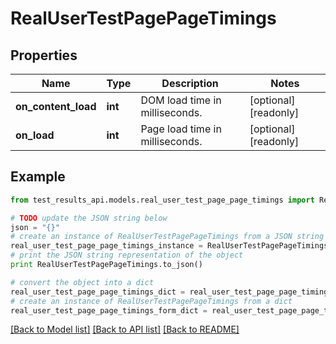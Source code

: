 # RealUserTestPagePageTimings


## Properties
Name | Type | Description | Notes
------------ | ------------- | ------------- | -------------
**on_content_load** | **int** | DOM load time in milliseconds. | [optional] [readonly] 
**on_load** | **int** | Page load time in milliseconds. | [optional] [readonly] 

## Example

```python
from test_results_api.models.real_user_test_page_page_timings import RealUserTestPagePageTimings

# TODO update the JSON string below
json = "{}"
# create an instance of RealUserTestPagePageTimings from a JSON string
real_user_test_page_page_timings_instance = RealUserTestPagePageTimings.from_json(json)
# print the JSON string representation of the object
print RealUserTestPagePageTimings.to_json()

# convert the object into a dict
real_user_test_page_page_timings_dict = real_user_test_page_page_timings_instance.to_dict()
# create an instance of RealUserTestPagePageTimings from a dict
real_user_test_page_page_timings_form_dict = real_user_test_page_page_timings.from_dict(real_user_test_page_page_timings_dict)
```
[[Back to Model list]](../README.md#documentation-for-models) [[Back to API list]](../README.md#documentation-for-api-endpoints) [[Back to README]](../README.md)


